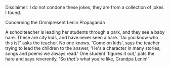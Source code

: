 Disclaimer: I do not condone these jokes, they are from a collection of jokes I found.

Concerning the Omnipresent Lenin Propaganda

A schoolteacher is leading her students through a park, and they see a baby hare. These are city kids, and have never seen a hare. 'Do you know who this is?' asks the teacher. No one knows. 'Come on kids', says the teacher trying to lead the children to the answer, 'He's a character in many stories, songs and poems we always read.' One student 'figures it out,' pats the hare and says reverently, 'So *that's* what you're like, Grandpa Lenin!'

